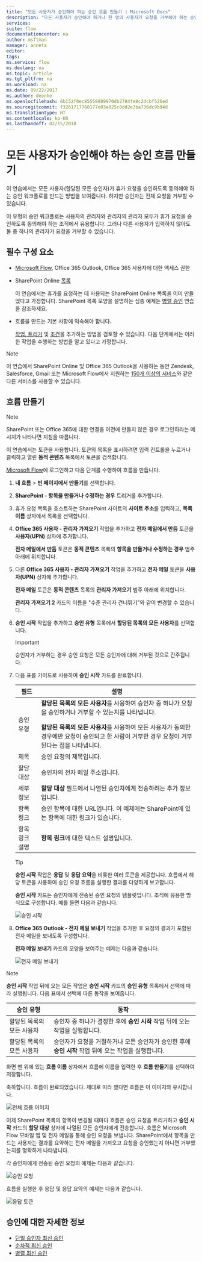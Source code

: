 ```yaml
---
title: "모든 사용자가 승인해야 하는 승인 흐름 만들기 | Microsoft Docs"
description: "모든 사용자가 승인해야 하거나 한 명의 사용자가 요청을 거부해야 하는 승인 흐름을 만듭니다."
services: 
suite: flow
documentationcenter: na
author: msftman
manager: anneta
editor: 
tags: 
ms.service: flow
ms.devlang: na
ms.topic: article
ms.tgt_pltfrm: na
ms.workload: na
ms.date: 09/22/2017
ms.author: deonhe
ms.openlocfilehash: 6b152f0ec85558889970db2784fe8c2dcbf526ed
ms.sourcegitcommit: f3261717768177e03e825c0dd2e3ba736dc9b94d
ms.translationtype: HT
ms.contentlocale: ko-KR
ms.lasthandoff: 02/15/2018
---
```

# <a name="create-an-approval-flow-that-requires-everyone-to-approve"></a>모든 사용자가 승인해야 하는 승인 흐름 만들기
이 연습에서는 모든 사용자(할당된 모든 승인자)가 휴가 요청을 승인하도록 동의해야 하는 승인 워크플로를 만드는 방법을 보여줍니다. 하지만 승인자는 전체 요청을 거부할 수 있습니다.

이 유형의 승인 워크플로는 사용자의 관리자와 관리자의 관리자 모두가 휴가 요청을 승인하도록 동의해야 하는 조직에서 유용합니다. 그러나 다른 사용자가 입력하지 않아도 둘 중 하나의 관리자가 요청을 거부할 수 있습니다.

## <a name="prerequisites"></a>필수 구성 요소
* [Microsoft Flow](https://flow.microsoft.com), Office 365 Outlook, Office 365 사용자에 대한 액세스 권한
* SharePoint Online [목록](https://support.office.com/article/SharePoint-lists-I-An-introduction-f11cd5fe-bc87-4f9e-9bfe-bbd87a22a194)
  
    이 연습에서는 휴가를 요청하는 데 사용되는 SharePoint Online 목록을 이미 만들었다고 가정합니다. SharePoint 목록 모양을 설명하는 심층 예제는 [병렬 승인](parallel-modern-approvals.md) 연습을 참조하세요.
* 흐름을 만드는 기본 사항에 익숙해야 합니다.
  
    [작업, 트리거](multi-step-logic-flow.md#add-another-action) 및 [조건](add-condition.md)을 추가하는 방법을 검토할 수 있습니다. 다음 단계에서는 이러한 작업을 수행하는 방법을 알고 있다고 가정합니다.

> [!NOTE]
> 이 연습에서 SharePoint Online 및 Office 365 Outlook을 사용하는 동안 Zendesk, Salesforce, Gmail 또는 Microsoft Flow에서 지원하는 [150개 이상의 서비스](https://flow.microsoft.com/connectors/)와 같은 다른 서비스를 사용할 수 있습니다.
> 
> 

## <a name="create-the-flow"></a>흐름 만들기
> [!NOTE]
> SharePoint 또는 Office 365에 대한 연결을 이전에 만들지 않은 경우 로그인하라는 메시지가 나타나면 지침을 따릅니다.
> 
> 

이 연습에서는 토큰을 사용합니다. 토큰의 목록을 표시하려면 입력 컨트롤을 누르거나 클릭하고 열린 **동적 콘텐츠** 목록에서 토큰을 검색합니다.

[Microsoft Flow](https://flow.microsoft.com)에 로그인하고 다음 단계를 수행하여 흐름을 만듭니다.

1. **내 흐름** > **빈 페이지에서 만들기**를 선택합니다.
2. **SharePoint - 항목을 만들거나 수정하는 경우** 트리거를 추가합니다.
3. 휴가 요청 목록을 호스트하는 SharePoint 사이트의 **사이트 주소**를 입력하고, **목록 이름** 상자에서 목록을 선택합니다.
4. **Office 365 사용자 - 관리자 가져오기** 작업을 추가하고 **전자 메일에서 만듬** 토큰을 **사용자(UPN)** 상자에 추가합니다.
   
    **전자 메일에서 만듬** 토큰은 **동적 콘텐츠** 목록의 **항목을 만들거나 수정하는 경우** 범주 아래에 위치합니다.
5. 다른 **Office 365 사용자 - 관리자 가져오기** 작업을 추가하고 **전자 메일** 토큰을 **사용자(UPN)** 상자에 추가합니다.
   
    **전자 메일** 토큰은 **동적 콘텐츠** 목록의 **관리자 가져오기** 범주 아래에 위치합니다.
   
    **관리자 가져오기 2** 카드의 이름을 "수준 관리자 건너뛰기"와 같이 변경할 수 있습니다.
6. **승인 시작** 작업을 추가하고 **승인 유형** 목록에서 **할당된 목록의 모든 사용자**를 선택합니다.
   
   > [!IMPORTANT]
   > 승인자가 거부하는 경우 승인 요청은 모든 승인자에 대해 거부된 것으로 간주됩니다.
   > 
   > 
7. 다음 표를 가이드로 사용하여 **승인 시작** 카드를 완료합니다.
   
   | 필드 | 설명 |
   | --- | --- |
   |  승인 유형 |**할당된 목록의 모든 사용자**를 사용하여 승인자 중 하나가 요청을 승인하거나 거부할 수 있는지를 나타냅니다. </p>**할당된 목록의 모든 사용자**를 사용하여 모든 사용자가 동의한 경우에만 요청이 승인되고 한 사람이 거부한 경우 요청이 거부된다는 점을 나타냅니다. |
   |  제목 |승인 요청의 제목입니다. |
   |  할당 대상 |승인자의 전자 메일 주소입니다. |
   |  세부 정보 |**할당 대상** 필드에서 나열된 승인자에게 전송하려는 추가 정보입니다. |
   |  항목 링크 |승인 항목에 대한 URL입니다. 이 예제에는 SharePoint에 있는 항목에 대한 링크가 있습니다. |
   |  항목 링크 설명 |**항목 링크**에 대한 텍스트 설명입니다. |
   
   > [!TIP]
   > **승인 시작** 작업은 **응답** 및 **응답 요약**을 비롯한 여러 토큰을 제공합니다. 흐름에서 해당 토큰을 사용하여 승인 요청 흐름을 실행한 결과를 다양하게 보고합니다.
   > 
   > 
   
    **승인 시작** 카드는 승인자에게 전송된 승인 요청의 템플릿입니다. 조직에 유용한 방식으로 구성합니다. 예를 들면 다음과 같습니다.
   
    ![승인 시작](media/all-assigned-must-approve/start-an-approval-card.png)
8. **Office 365 Outlook - 전자 메일 보내기** 작업을 추가한 후 요청의 결과가 포함된 전자 메일을 보내도록 구성합니다.
   
    **전자 메일 보내기** 카드의 모양을 보여주는 예제는 다음과 같습니다.
   
    ![전자 메일 보내기](media/all-assigned-must-approve/send-an-email-card.png)

> [!NOTE]
> **승인 시작** 작업 뒤에 오는 모든 작업은 **승인 시작** 카드의 **승인 유형** 목록에서 선택에 따라 실행됩니다. 다음 표에서 선택에 따른 동작을 보여줍니다.
> 
> 

| 승인 유형 | 동작 |
| --- | --- |
| 할당된 목록의 모든 사용자 |승인자 중 하나가 결정한 후에 **승인 시작** 작업 뒤에 오는 작업을 실행합니다. |
| 할당된 목록의 모든 사용자 |승인자가 요청을 거절하거나 모든 승인자가 승인한 후에 **승인 시작** 작업 뒤에 오는 작업을 실행합니다. |

화면 맨 위에 있는 **흐름 이름** 상자에서 흐름에 이름을 입력한 후 **흐름 만들기**를 선택하여 저장합니다.

축하합니다. 흐름이 완료되었습니다. 제대로 따라 했다면 흐름은 이 이미지와 유사합니다.

![전체 흐름 이미지](media/all-assigned-must-approve/overall-flow.png)

이제 SharePoint 목록의 항목이 변경될 때마다 흐름은 승인 요청을 트리거하고 **승인 시작** 카드의 **할당 대상** 상자에 나열된 모든 승인자에게 전송합니다. 흐름은 Microsoft Flow 모바일 앱 및 전자 메일을 통해 승인 요청을 보냅니다. SharePoint에서 항목을 만드는 사용자는 결과를 요약하는 전자 메일을 가져오고 요청을 승인했는지 아니면 거부했는지를 명확하게 나타냅니다.

각 승인자에게 전송된 승인 요청의 예제는 다음과 같습니다.

![승인 요청](media/all-assigned-must-approve/approval-request.png)

흐름을 실행한 후 응답 및 응답 요약의 예제는 다음과 같습니다.

![응답 토큰](media/all-assigned-must-approve/response-output.png)

## <a name="learn-more-about-approvals"></a>승인에 대한 자세한 정보
* [단일 승인자 최신 승인](modern-approvals.md)
* [순차적 최신 승인](sequential-modern-approvals.md)
* [병렬 최신 승인](sequential-modern-approvals.md)

